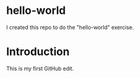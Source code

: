 # hello-world
I created this repo to do the "hello-world" exercise.

# Introduction
This is my first GitHub edit.
